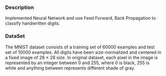 <h3><b>Description</b></h3>
Implemented Neural Network and use Feed Forward, Back Propagation to classify handwritten digits.

<h3><b>DataSet</b></h3>

The MNIST dataset consists of a training set of 60000 examples and test set of 10000 examples. All
digits have been size-normalized and centered in a fixed image of 28 × 28 size. In original dataset, each pixel
in the image is represented by an integer between 0 and 255, where 0 is black, 255 is white and anything
between represents different shade of gray.

